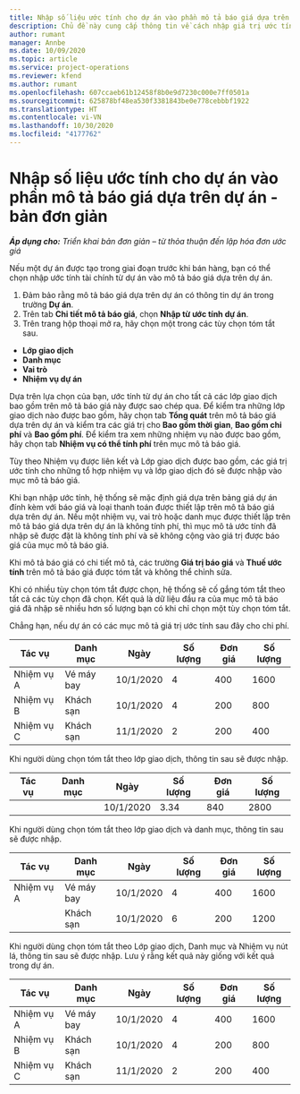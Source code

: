 ```yaml
---
title: Nhập số liệu ước tính cho dự án vào phần mô tả báo giá dựa trên dự án - bản đơn giản
description: Chủ đề này cung cấp thông tin về cách nhập giá trị ước tính từ dự án vào mục mô tả báo giá.
author: rumant
manager: Annbe
ms.date: 10/09/2020
ms.topic: article
ms.service: project-operations
ms.reviewer: kfend
ms.author: rumant
ms.openlocfilehash: 607ccaeb61b12458f8b0e9d7230c000e7ff0501a
ms.sourcegitcommit: 625878bf48ea530f3381843be0e778cebbbf1922
ms.translationtype: HT
ms.contentlocale: vi-VN
ms.lasthandoff: 10/30/2020
ms.locfileid: "4177762"
---
```

# <a name="import-estimates-for-a-project-to-a-project-based-quote-line---lite"></a>Nhập số liệu ước tính cho dự án vào phần mô tả báo giá dựa trên dự án - bản đơn giản

_**Áp dụng cho:** Triển khai bản đơn giản – từ thỏa thuận đến lập hóa đơn ước giá_

Nếu một dự án được tạo trong giai đoạn trước khi bán hàng, bạn có thể chọn nhập ước tính tài chính từ dự án vào mô tả báo giá dựa trên dự án.

1. Đảm bảo rằng mô tả báo giá dựa trên dự án có thông tin dự án trong trường **Dự án**.
2. Trên tab **Chi tiết mô tả báo giá**, chọn **Nhập từ ước tính dự án**.
3. Trên trang hộp thoại mở ra, hãy chọn một trong các tùy chọn tóm tắt sau.

  - **Lớp giao dịch**
  - **Danh mục**
  - **Vai trò** 
  - **Nhiệm vụ dự án**

Dựa trên lựa chọn của bạn, ước tính từ dự án cho tất cả các lớp giao dịch bao gồm trên mô tả báo giá này được sao chép qua. Để kiểm tra những lớp giao dịch nào được bao gồm, hãy chọn tab **Tổng quát** trên mô tả báo giá dựa trên dự án và kiểm tra các giá trị cho **Bao gồm thời gian**, **Bao gồm chi phí** và **Bao gồm phí**.  Để kiểm tra xem những nhiệm vụ nào được bao gồm, hãy chọn tab **Nhiệm vụ có thể tính phí** trên mục mô tả báo giá.

Tùy theo Nhiệm vụ được liên kết và Lớp giao dịch được bao gồm, các giá trị ước tính cho những tổ hợp nhiệm vụ và lớp giao dịch đó sẽ được nhập vào mục mô tả báo giá.

Khi bạn nhập ước tính, hệ thống sẽ mặc định giá dựa trên bảng giá dự án đính kèm với báo giá và loại thanh toán được thiết lập trên mô tả báo giá dựa trên dự án. Nếu một nhiệm vụ, vai trò hoặc danh mục được thiết lập trên mô tả báo giá dựa trên dự án là không tính phí, thì mục mô tả ước tính đã nhập sẽ được đặt là không tính phí và sẽ không cộng vào giá trị được báo giá của mục mô tả báo giá.

Khi mô tả báo giá có chi tiết mô tả, các trường **Giá trị báo giá** và **Thuế ước tính** trên mô tả báo giá được tóm tắt và không thể chỉnh sửa.

Khi có nhiều tùy chọn tóm tắt được chọn, hệ thống sẽ cố gắng tóm tắt theo tất cả các tùy chọn đã chọn. Kết quả là dữ liệu đầu ra của mục mô tả báo giá đã nhập sẽ nhiều hơn số lượng bạn có khi chỉ chọn một tùy chọn tóm tắt.

Chẳng hạn, nếu dự án có các mục mô tả giá trị ước tính sau đây cho chi phí.

| Tác vụ | Danh mục | Ngày | Số lượng | Đơn giá | Số lượng |
| --- | --- | --- | --- | --- | --- |
| Nhiệm vụ A | Vé máy bay | 10/1/2020 | 4 | 400 | 1600 |
| Nhiệm vụ B | Khách sạn | 10/1/2020 | 4 | 200 | 800 |
| Nhiệm vụ C | Khách sạn | 11/1/2020 | 2 | 200 | 400 |

Khi người dùng chọn tóm tắt theo lớp giao dịch, thông tin sau sẽ được nhập.

| Tác vụ | Danh mục | Ngày | Số lượng | Đơn giá | Số lượng |
| --- | --- | --- | --- | --- | --- |
|||10/1/2020 | 3.34 | 840 | 2800 |

Khi người dùng chọn tóm tắt theo lớp giao dịch và danh mục, thông tin sau sẽ được nhập.

| Tác vụ | Danh mục | Ngày | Số lượng | Đơn giá | Số lượng |
| --- | --- | --- | --- | --- | --- |
| Nhiệm vụ A | Vé máy bay | 10/1/2020 | 4 | 400 | 1600 |
| | Khách sạn | 10/1/2020 | 6 | 200 | 1200 |

Khi người dùng chọn tóm tắt theo Lớp giao dịch, Danh mục và Nhiệm vụ nút lá, thông tin sau sẽ được nhập. Lưu ý rằng kết quả này giống với kết quả trong dự án.

| Tác vụ | Danh mục | Ngày | Số lượng | Đơn giá | Số lượng |
| --- | --- | --- | --- | --- | --- |
| Nhiệm vụ A | Vé máy bay | 10/1/2020 | 4 | 400 | 1600 |
| Nhiệm vụ B | Khách sạn | 10/1/2020 | 4 | 200 | 800 |
| Nhiệm vụ C | Khách sạn | 11/1/2020 | 2 | 200 | 400 |
